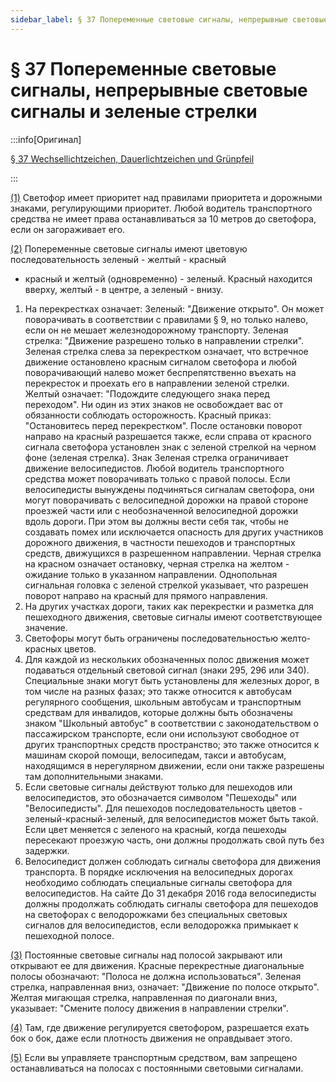 ```yaml
---
sidebar_label: § 37 Попеременные световые сигналы, непрерывные световые сигналы и зеленые стрелки
---
```


# § 37 Попеременные световые сигналы, непрерывные световые сигналы и зеленые стрелки

:::info[Оригинал]

[§ 37 Wechsellichtzeichen, Dauerlichtzeichen und Grünpfeil](https://www.gesetze-im-internet.de/stvo_2013/__37.html)

:::


<span id="1">[(1)](#1)</span> Светофор имеет приоритет над правилами приоритета и дорожными знаками, регулирующими
приоритет. Любой водитель транспортного средства не имеет права останавливаться за 10 метров до
светофора, если он загораживает его.


<span id="2">[(2)](#2)</span> Попеременные световые сигналы имеют цветовую последовательность зеленый - желтый - красный
- красный и желтый (одновременно) - зеленый. Красный находится вверху, желтый - в центре, а
зеленый - внизу.
1. На перекрестках означает:
Зеленый: "Движение открыто".
Он может поворачивать в соответствии с правилами § 9, но только налево, если он не мешает
железнодорожному транспорту.
Зеленая стрелка: "Движение разрешено только в направлении стрелки".
Зеленая стрелка слева за перекрестком означает, что встречное движение остановлено красным
сигналом светофора и любой поворачивающий налево может беспрепятственно въехать на
перекресток и проехать его в направлении зеленой стрелки.
Желтый означает: "Подождите следующего знака перед переходом".
Ни один из этих знаков не освобождает вас от обязанности
соблюдать осторожность.
Красный приказ: "Остановитесь перед перекрестком".
После остановки поворот направо на красный разрешается также, если справа от красного
сигнала светофора установлен знак с зеленой стрелкой на черном фоне (зеленая стрелка). Знак
Зеленая стрелка ограничивает движение велосипедистов.
Любой водитель транспортного средства может поворачивать только с правой полосы. Если
велосипедисты вынуждены подчиняться сигналам светофора, они могут поворачивать с
велосипедной дорожки на правой стороне проезжей части или с необозначенной велосипедной
дорожки вдоль дороги. При этом вы должны вести себя так, чтобы не создавать помех или
исключается опасность для других участников дорожного движения, в частности пешеходов и
транспортных средств, движущихся в разрешенном направлении.
Черная стрелка на красном означает остановку, черная стрелка на желтом - ожидание только в
указанном направлении.
Однопольная сигнальная головка с зеленой стрелкой указывает, что разрешен поворот направо на
красный для прямого направления.
2. На других участках дороги, таких как перекрестки и разметка для пешеходного движения,
световые сигналы имеют соответствующее значение.
3. Светофоры могут быть ограничены последовательностью желто-красных цветов.
4. Для каждой из нескольких обозначенных полос движения может подаваться отдельный световой
сигнал (знаки 295, 296 или 340). Специальные знаки могут быть установлены для железных дорог,
в том числе на разных фазах; это также относится к автобусам регулярного сообщения, школьным
автобусам и транспортным средствам для инвалидов, которые должны быть обозначены знаком
"Школьный автобус" в соответствии с законодательством о пассажирском транспорте, если они
используют свободное от других транспортных средств пространство; это также относится к
машинам скорой помощи, велосипедам, такси и автобусам, находящимся в нерегулярном
движении, если они также разрешены там дополнительными знаками.
5. Если световые сигналы действуют только для пешеходов или велосипедистов, это обозначается
символом "Пешеходы" или "Велосипедисты". Для пешеходов последовательность цветов -
зеленый-красный-зеленый, для велосипедистов может быть такой. Если цвет меняется с зеленого на
красный, когда пешеходы пересекают проезжую часть, они должны продолжать свой путь без
задержки.
6. Велосипедист должен соблюдать сигналы светофора для движения транспорта. В
порядке исключения на велосипедных дорогах необходимо соблюдать специальные
сигналы светофора для велосипедистов. На сайте
До 31 декабря 2016 года велосипедисты должны продолжать соблюдать сигналы светофора для
пешеходов на светофорах с велодорожками без специальных световых сигналов для
велосипедистов, если велодорожка примыкает к пешеходной полосе.


<span id="3">[(3)](#3)</span> Постоянные световые сигналы над полосой закрывают или открывают ее для движения.
Красные перекрестные диагональные полосы обозначают:
"Полоса не должна использоваться".
Зеленая стрелка, направленная вниз, означает:
"Движение по полосе открыто".
Желтая мигающая стрелка, направленная по диагонали вниз, указывает:
"Смените полосу движения в направлении стрелки".


<span id="4">[(4)](#4)</span> Там, где движение регулируется светофором, разрешается ехать бок о бок, даже если плотность
движения не оправдывает этого.


<span id="5">[(5)](#5)</span> Если вы управляете транспортным средством, вам запрещено останавливаться на полосах с постоянными
световыми сигналами.
